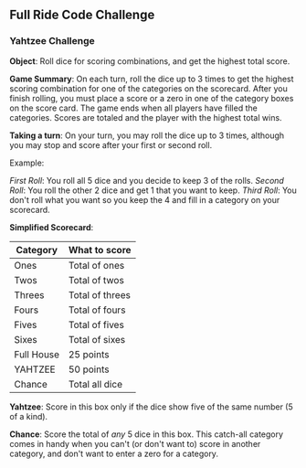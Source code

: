 ## Full Ride Code Challenge

### Yahtzee Challenge

**Object**: Roll dice for scoring combinations, and get the highest total score.

**Game Summary**: On each turn, roll the dice up to 3 times to get the highest 
scoring combination for one of the categories on the scorecard.  After you
finish rolling, you must place a score or a zero in one of the category boxes on
the score card.  The game ends when all players have filled the categories.
Scores are totaled and the player with the highest total wins.

**Taking a turn**: On your turn, you may roll the dice up to 3 times, although
you may stop and score after your first or second roll.

Example:  

_First Roll_: You roll all 5 dice and you decide to keep 3 of the rolls.
_Second Roll_: You roll the other 2 dice and get 1 that you want to keep.
_Third Roll_: You don't roll what you want so you keep the 4 and fill in a
category on your scorecard.

**Simplified Scorecard**:  

|Category   |What to score  |
|-----------|---------------|
|Ones       |Total of ones  |
|Twos       |Total of twos  |
|Threes     |Total of threes|
|Fours      |Total of fours |
|Fives      |Total of fives |
|Sixes      |Total of sixes |
|Full House |25 points      |
|YAHTZEE    |50 points      |
|Chance     |Total all dice |


**Yahtzee**: Score in this box only if the dice show five of the same number (5
of a kind).  

**Chance**: Score the total of _any_ 5 dice in this box.  This catch-all
category comes in handy when you can't (or don't want to) score in another
category, and don't want to enter a zero for a category.

